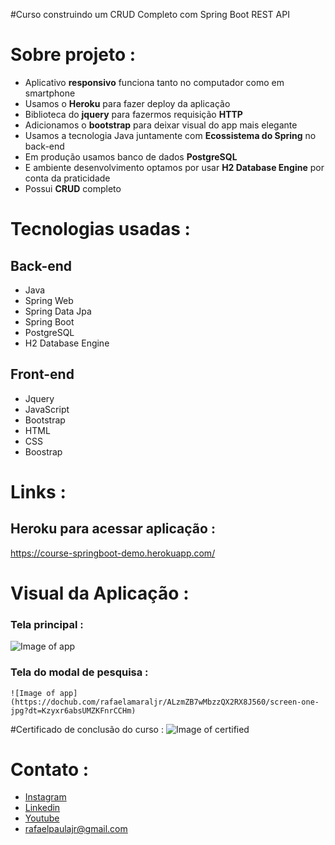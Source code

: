 #Curso construindo um CRUD Completo com Spring Boot REST API
 
# Sobre projeto :
   - Aplicativo **responsivo** funciona tanto no computador como em smartphone
   - Usamos o **Heroku** para fazer deploy da aplicação
   - Biblioteca do **jquery** para fazermos requisição **HTTP**
   - Adicionamos o **bootstrap** para deixar visual do app mais elegante
   - Usamos a tecnologia Java juntamente com **Ecossistema do Spring** no back-end
   - Em produção usamos banco de dados **PostgreSQL**
   - E ambiente desenvolvimento optamos por usar **H2 Database Engine** por conta da praticidade
   - Possui **CRUD** completo
 
# Tecnologias usadas :

 ## Back-end
  - Java
  - Spring Web
  - Spring Data Jpa
  - Spring Boot
  - PostgreSQL
  - H2 Database Engine
  
 ## Front-end
  - Jquery
  - JavaScript
  - Bootstrap
  - HTML 
  - CSS
  - Boostrap


# Links :
 ## Heroku para acessar aplicação :
   <https://course-springboot-demo.herokuapp.com/>
  
# Visual da Aplicação :
   ### Tela principal :
   ![Image of app](https://dochub.com/rafaelamaraljr/0YkWQ4BwYW00yjPKpl7A8q/screen-two-jpg?dt=p68w3Wyvo_yEaD3x7PzV)

  ### Tela do modal de pesquisa :
    ![Image of app](https://dochub.com/rafaelamaraljr/ALzmZB7wMbzzQX2RX8J560/screen-one-jpg?dt=Kzyxr6absUMZKFnrCCHm)

#Certificado de conclusão do curso :
  ![Image of certified](https://dochub.com/rafaelamaraljr/xgNyr6qwbgBBAYaRA5EbY2/anexoemail0-pdf?dt=haRy6zLt5B6dpQ1crf8N)

# Contato :
 * [Instagram](https://www.instagram.com/rafael_amaral_paula)
 * [Linkedin](https://www.linkedin.com/in/rafael-amaral-449558148/)
 * [Youtube](https://www.youtube.com/channel/UC2QC0Jpjn1f0gHkk0TvvL_g)
 * <rafaelpaulajr@gmail.com>
